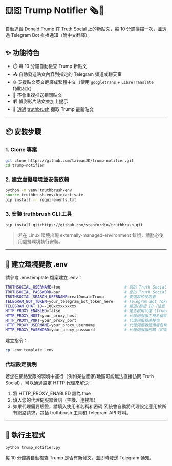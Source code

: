 # 🇺🇸 Trump Notifier 🗞️📢

自動追蹤 Donald Trump 在 [Truth Social](https://truthsocial.com/) 上的新貼文，每 10 分鐘掃描一次，並透過 Telegram Bot 推播通知（附中文翻譯）。

## ✨ 功能特色

- ⏱️ 每 10 分鐘自動檢查 Trump 新貼文
- 📤 自動發送貼文內容到指定的 Telegram 頻道或聊天室
- 🌐 支援貼文英文翻譯成繁體中文（使用 `googletrans` + `LibreTranslate` fallback）
- 🔁 不會重複推送相同貼文
- 📹 偵測影片貼文並加上提示
- 🧪 透過 [truthbrush](https://github.com/stanfordio/truthbrush) 擷取 Trump 最新貼文

---

## 📦 安裝步驟

### 1. Clone 專案

```bash
git clone https://github.com/taiwanJK/trump-notifier.git
cd trump-notifier
```

### 2. 建立虛擬環境並安裝依賴
```bash
python -m venv truthbrush-env
source truthbrush-env/bin/activate
pip install -r requirements.txt
```

### 3. 安裝 truthbrush CLI 工具
```bash
pip install git+https://github.com/stanfordio/truthbrush.git
``` 
> 若在 Linux 環境出現 externally-managed-environment 錯誤，請務必使用虛擬環境執行安裝。


---

## 🔐 建立環境變數 .env
請參考 .env.template 檔案建立 .env：
```bash
TRUTHSOCIAL_USERNAME=foo                            # 您的 Truth Social 使用者名稱
TRUTHSOCIAL_PASSWORD=bar                            # 您的 Truth Social 密碼               
TRUTHSOCIAL_SEARCH_USERNAME=realDonaldTrump         # 要追蹤的使用者
TELEGRAM_BOT_TOKEN=your_telegram_bot_token_here     # Telegram Bot Token
TELEGRAM_CHAT_ID=-100xxxxxxxxxx                     # 頻道/群組 ID（注意：頻道需設為公開）
HTTP_PROXY_ENABLED=false                            # 是否啟用代理 (true/false)
HTTP_PROXY_HOST=your_proxy_host                     # 代理伺服器主機名稱或 IP
HTTP_PROXY_PORT=your_proxy_port                     # 代理伺服器連接埠
HTTP_PROXY_USERNAME=your_proxy_username             # 代理伺服器使用者名稱（如需驗證）
HTTP_PROXY_PASSWORD=your_proxy_password             # 代理伺服器密碼（如需驗證）
```

建立指令：
```bash
cp .env.template .env
```

### 代理設定說明

若您在網路受限的環境中運行（例如某些國家/地區可能無法直接訪問 Truth Social），可以通過設定 HTTP 代理來解決：

1. 將 HTTP_PROXY_ENABLED 設為 true
2. 填入您的代理伺服器資訊（主機、連接埠）
3. 如果代理需要驗證，請填入使用者名稱和密碼
系統會自動將代理設定應用於所有網路請求，包括 truthbrush 工具和 Telegram API 呼叫。

---

## 🚀 執行主程式
```bash
python trump_notifier.py
```
每 10 分鐘將自動檢查 Trump 是否有新發文，並即時發送 Telegram 通知。

